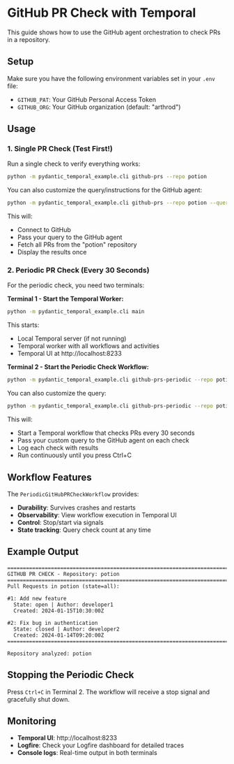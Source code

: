 # GitHub PR Check with Temporal

This guide shows how to use the GitHub agent orchestration to check PRs in a repository.

## Setup

Make sure you have the following environment variables set in your `.env` file:
- `GITHUB_PAT`: Your GitHub Personal Access Token
- `GITHUB_ORG`: Your GitHub organization (default: "arthrod")

## Usage

### 1. Single PR Check (Test First!)

Run a single check to verify everything works:

```bash
python -m pydantic_temporal_example.cli github-prs --repo potion
```

You can also customize the query/instructions for the GitHub agent:

```bash
python -m pydantic_temporal_example.cli github-prs --repo potion --query "List all pull requests in the repository"
```

This will:
- Connect to GitHub
- Pass your query to the GitHub agent
- Fetch all PRs from the "potion" repository
- Display the results once

### 2. Periodic PR Check (Every 30 Seconds)

For the periodic check, you need two terminals:

**Terminal 1 - Start the Temporal Worker:**
```bash
python -m pydantic_temporal_example.cli main
```

This starts:
- Local Temporal server (if not running)
- Temporal worker with all workflows and activities
- Temporal UI at http://localhost:8233

**Terminal 2 - Start the Periodic Check Workflow:**
```bash
python -m pydantic_temporal_example.cli github-prs-periodic --repo potion --interval 30
```

You can also customize the query:
```bash
python -m pydantic_temporal_example.cli github-prs-periodic --repo potion --interval 30 --query "List all pull requests in the repository"
```

This will:
- Start a Temporal workflow that checks PRs every 30 seconds
- Pass your custom query to the GitHub agent on each check
- Log each check with results
- Run continuously until you press Ctrl+C

## Workflow Features

The `PeriodicGitHubPRCheckWorkflow` provides:
- **Durability**: Survives crashes and restarts
- **Observability**: View workflow execution in Temporal UI
- **Control**: Stop/start via signals
- **State tracking**: Query check count at any time

## Example Output

```
================================================================================
GITHUB PR CHECK - Repository: potion
================================================================================
Pull Requests in potion (state=all):

#1: Add new feature
  State: open | Author: developer1
  Created: 2024-01-15T10:30:00Z

#2: Fix bug in authentication
  State: closed | Author: developer2
  Created: 2024-01-14T09:20:00Z
================================================================================

Repository analyzed: potion
```

## Stopping the Periodic Check

Press `Ctrl+C` in Terminal 2. The workflow will receive a stop signal and gracefully shut down.

## Monitoring

- **Temporal UI**: http://localhost:8233
- **Logfire**: Check your Logfire dashboard for detailed traces
- **Console logs**: Real-time output in both terminals
